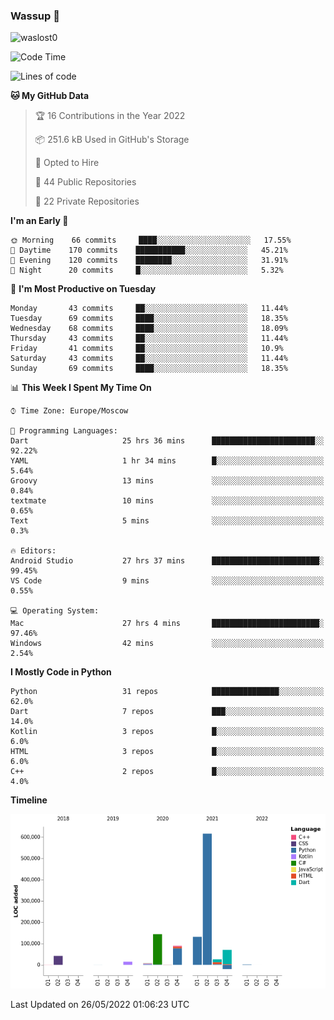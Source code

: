 ### Wassup 👋

<p align="left"> <img src="https://komarev.com/ghpvc/?username=waslost0" alt="waslost0" /></p>

<!--START_SECTION:waka-->
![Code Time](http://img.shields.io/badge/Code%20Time-0%20secs-blue)

![Lines of code](https://img.shields.io/badge/From%20Hello%20World%20I%27ve%20Written-1%20Million%20lines%20of%20code-blue)

**🐱 My GitHub Data** 

> 🏆 16 Contributions in the Year 2022
 > 
> 📦 251.6 kB Used in GitHub's Storage 
 > 
> 💼 Opted to Hire
 > 
> 📜 44 Public Repositories 
 > 
> 🔑 22 Private Repositories  
 > 
**I'm an Early 🐤** 

```text
🌞 Morning    66 commits     ████░░░░░░░░░░░░░░░░░░░░░   17.55% 
🌆 Daytime    170 commits    ███████████░░░░░░░░░░░░░░   45.21% 
🌃 Evening    120 commits    ████████░░░░░░░░░░░░░░░░░   31.91% 
🌙 Night      20 commits     █░░░░░░░░░░░░░░░░░░░░░░░░   5.32%

```
📅 **I'm Most Productive on Tuesday** 

```text
Monday       43 commits     ██░░░░░░░░░░░░░░░░░░░░░░░   11.44% 
Tuesday      69 commits     ████░░░░░░░░░░░░░░░░░░░░░   18.35% 
Wednesday    68 commits     ████░░░░░░░░░░░░░░░░░░░░░   18.09% 
Thursday     43 commits     ██░░░░░░░░░░░░░░░░░░░░░░░   11.44% 
Friday       41 commits     ██░░░░░░░░░░░░░░░░░░░░░░░   10.9% 
Saturday     43 commits     ██░░░░░░░░░░░░░░░░░░░░░░░   11.44% 
Sunday       69 commits     ████░░░░░░░░░░░░░░░░░░░░░   18.35%

```


📊 **This Week I Spent My Time On** 

```text
⌚︎ Time Zone: Europe/Moscow

💬 Programming Languages: 
Dart                     25 hrs 36 mins      ███████████████████████░░   92.22% 
YAML                     1 hr 34 mins        █░░░░░░░░░░░░░░░░░░░░░░░░   5.64% 
Groovy                   13 mins             ░░░░░░░░░░░░░░░░░░░░░░░░░   0.84% 
textmate                 10 mins             ░░░░░░░░░░░░░░░░░░░░░░░░░   0.65% 
Text                     5 mins              ░░░░░░░░░░░░░░░░░░░░░░░░░   0.3%

🔥 Editors: 
Android Studio           27 hrs 37 mins      ████████████████████████░   99.45% 
VS Code                  9 mins              ░░░░░░░░░░░░░░░░░░░░░░░░░   0.55%

💻 Operating System: 
Mac                      27 hrs 4 mins       ████████████████████████░   97.46% 
Windows                  42 mins             ░░░░░░░░░░░░░░░░░░░░░░░░░   2.54%

```

**I Mostly Code in Python** 

```text
Python                   31 repos            ███████████████░░░░░░░░░░   62.0% 
Dart                     7 repos             ███░░░░░░░░░░░░░░░░░░░░░░   14.0% 
Kotlin                   3 repos             █░░░░░░░░░░░░░░░░░░░░░░░░   6.0% 
HTML                     3 repos             █░░░░░░░░░░░░░░░░░░░░░░░░   6.0% 
C++                      2 repos             █░░░░░░░░░░░░░░░░░░░░░░░░   4.0%

```


**Timeline**

![Chart not found](https://raw.githubusercontent.com/waslost0/waslost0/master/charts/bar_graph.png) 


 Last Updated on 26/05/2022 01:06:23 UTC
<!--END_SECTION:waka-->

